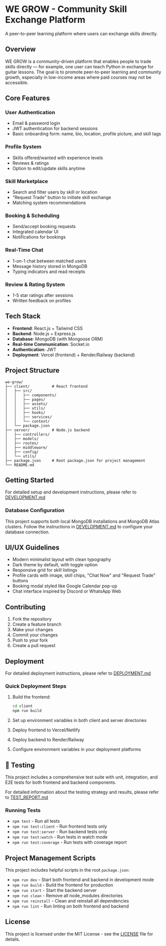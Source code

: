 # WE GROW - Community Skill Exchange Platform

A peer-to-peer learning platform where users can exchange skills directly.

##  Overview

WE GROW is a community-driven platform that enables people to trade skills directly — for example, one user can teach Python in exchange for guitar lessons. The goal is to promote peer-to-peer learning and community growth, especially in low-income areas where paid courses may not be accessible.

##  Core Features

### User Authentication
- Email & password login
- JWT authentication for backend sessions
- Basic onboarding form: name, bio, location, profile picture, and skill tags

### Profile System
- Skills offered/wanted with experience levels
- Reviews & ratings
- Option to edit/update skills anytime

### Skill Marketplace
- Search and filter users by skill or location
- "Request Trade" button to initiate skill exchange
- Matching system recommendations

### Booking & Scheduling
- Send/accept booking requests
- Integrated calendar UI
- Notifications for bookings

### Real-Time Chat
- 1-on-1 chat between matched users
- Message history stored in MongoDB
- Typing indicators and read receipts

### Review & Rating System
- 1-5 star ratings after sessions
- Written feedback on profiles

##  Tech Stack

- **Frontend**: React.js + Tailwind CSS
- **Backend**: Node.js + Express.js
- **Database**: MongoDB (with Mongoose ORM)
- **Real-time Communication**: Socket.io
- **Authentication**: JWT
- **Deployment**: Vercel (frontend) + Render/Railway (backend)

##  Project Structure

```
we-grow/
├── client/          # React frontend
│   ├── src/
│   │   ├── components/
│   │   ├── pages/
│   │   ├── assets/
│   │   ├── utils/
│   │   ├── hooks/
│   │   ├── services/
│   │   └── context/
│   └── package.json
├── server/          # Node.js backend
│   ├── controllers/
│   ├── models/
│   ├── routes/
│   ├── middleware/
│   ├── config/
│   └── utils/
├── package.json     # Root package.json for project management
└── README.md
```

##  Getting Started

For detailed setup and development instructions, please refer to [DEVELOPMENT.md](DEVELOPMENT.md)

### Database Configuration

This project supports both local MongoDB installations and MongoDB Atlas clusters. Follow the instructions in [DEVELOPMENT.md](DEVELOPMENT.md) to configure your database connection.

##  UI/UX Guidelines

- Modern minimalist layout with clean typography
- Dark theme by default, with toggle option
- Responsive grid for skill listings
- Profile cards with image, skill chips, "Chat Now" and "Request Trade" buttons
- Booking modal styled like Google Calendar pop-up
- Chat interface inspired by Discord or WhatsApp Web

##  Contributing

1. Fork the repository
2. Create a feature branch
3. Make your changes
4. Commit your changes
5. Push to your fork
6. Create a pull request

##  Deployment

For detailed deployment instructions, please refer to [DEPLOYMENT.md](DEPLOYMENT.md)

### Quick Deployment Steps

1. Build the frontend:
   ```bash
   cd client
   npm run build
   ```

2. Set up environment variables in both client and server directories

3. Deploy frontend to Vercel/Netlify

4. Deploy backend to Render/Railway

5. Configure environment variables in your deployment platforms

## 🧪 Testing

This project includes a comprehensive test suite with unit, integration, and E2E tests for both frontend and backend components.

For detailed information about the testing strategy and results, please refer to [TEST_REPORT.md](TEST_REPORT.md)

### Running Tests

- `npm test` - Run all tests
- `npm run test:client` - Run frontend tests only
- `npm run test:server` - Run backend tests only
- `npm run test:watch` - Run tests in watch mode
- `npm run test:coverage` - Run tests with coverage report

##  Project Management Scripts

This project includes helpful scripts in the root `package.json`:

- `npm run dev` - Start both frontend and backend in development mode
- `npm run build` - Build the frontend for production
- `npm run start` - Start the backend server
- `npm run clean` - Remove all node_modules directories
- `npm run reinstall` - Clean and reinstall all dependencies
- `npm run lint` - Run linting on both frontend and backend

##  License

This project is licensed under the MIT License - see the [LICENSE](LICENSE) file for details.